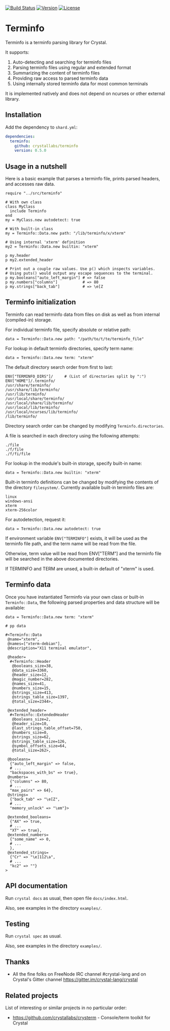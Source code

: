 [![Build Status](https://travis-ci.com/crystallabs/terminfo.svg?branch=master)](https://travis-ci.com/crystallabs/terminfo)
[![Version](https://img.shields.io/github/tag/crystallabs/terminfo.svg?maxAge=360)](https://github.com/crystallabs/terminfo/releases/latest)
[![License](https://img.shields.io/github/license/crystallabs/terminfo.svg)](https://github.com/crystallabs/terminfo/blob/master/LICENSE)

# Terminfo

Terminfo is a terminfo parsing library for Crystal.

It supports:

1. Auto-detecting and searching for terminfo files
1. Parsing terminfo files using regular and extended format
1. Summarizing the content of terminfo files
1. Providing raw access to parsed terminfo data
1. Using internally stored terminfo data for most common terminals

It is implemented natively and does not depend on ncurses or other external library.

## Installation

Add the dependency to `shard.yml`:

```yaml
dependencies:
  terminfo:
    github: crystallabs/terminfo
    version: 0.5.0
```

## Usage in a nutshell

Here is a basic example that parses a terminfo file, prints parsed headers, and accesses raw data.

```crystal
require "../src/terminfo"

# With own class
class MyClass
  include Terminfo
end
my = MyClass.new autodetect: true

# With built-in class
my = Terminfo::Data.new path: "/lib/terminfo/x/xterm"

# Using internal 'xterm' definition
my2 = Terminfo::Data.new builtin: "xterm"

p my.header
p my2.extended_header

# Print out a couple raw values. Use p() which inspects variables.
# Using puts() would output any escape sequences to the terminal.
p my.booleans["auto_left_margin"] # => false
p my.numbers["columns"]           # => 80
p my.strings["back_tab"]          # => \e[Z
```

## Terminfo initialization

Terminfo can read terminfo data from files on disk as well as from internal (compiled-in) storage.

For individual terminfo file, specify absolute or relative path:

```crystal
data = Terminfo::Data.new path: "/path/to/t/te/terminfo_file"
```

For lookup in default terminfo directories, specify term name:

```crystal
data = Terminfo::Data.new term: "xterm"
```

The default directory search order from first to last:

```crystal
ENV["TERMINFO_DIRS"]/     # (List of directories split by ":")
ENV["HOME"]/.terminfo/
/usr/share/terminfo/
/usr/share/lib/terminfo/
/usr/lib/terminfo/
/usr/local/share/terminfo/
/usr/local/share/lib/terminfo/
/usr/local/lib/terminfo/
/usr/local/ncurses/lib/terminfo/
/lib/terminfo/
```

Directory search order can be changed by modifying `Terminfo.directories`.

A file is searched in each directory using the following attempts:

```crystal
./file
./f/file
./f/fi/file
```

For lookup in the module's built-in storage, specify built-in name:

```crystal
data = Terminfo::Data.new builtin: "xterm"
```

Built-in terminfo definitions can be changed by modifying the contents of the
directory `filesystem/`. Currently available built-in terminfo files are:

```crystal
linux
windows-ansi
xterm
xterm-256color
```

For autodetection, request it:

```crystal
data = Terminfo::Data.new autodetect: true
```

If environment variable `ENV["TERMINFO"]` exists, it will be used as the terminfo
file path, and the term name will be read from the file.

Otherwise, term value will be read from ENV["TERM"] and the terminfo file will
be searched in the above documented directories.

If TERMINFO and TERM are unsed, a built-in default of "xterm" is used.

## Terminfo data

Once you have instantiated Terminfo via your own class or built-in `Terminfo::Data`,
the following parsed properties and data structure will be available:

```crystal
data = Terminfo::Data.new term: "xterm"

# pp data

#<Terminfo::Data
 @name="xterm",
 @names=["xterm-debian"],
 @description="X11 terminal emulator",

 @header=
  #<Terminfo::Header
   @booleans_size=38,
   @data_size=3360,
   @header_size=12,
   @magic_number=282,
   @names_size=41,
   @numbers_size=15,
   @strings_size=413,
   @strings_table_size=1397,
   @total_size=2344>,

 @extended_header=
  #<Terminfo::ExtendedHeader
   @booleans_size=2,
   @header_size=10,
   @last_strings_table_offset=750,
   @numbers_size=0,
   @strings_size=62,
   @strings_table_size=126,
   @symbol_offsets_size=64,
   @total_size=262>,

 @booleans=
  {"auto_left_margin" => false,
  # ...
  "backspaces_with_bs" => true},
 @numbers=
  {"columns" => 80,
  # ...
  "max_pairs" => 64},
 @strings=
  {"back_tab" => "\e[Z",
  # ...
  "memory_unlock" => "\em"}>

 @extended_booleans=
  {"AX" => true,
  # ...
  "XT" => true},
 @extended_numbers=
  {"some_name" => 0,
  # ...
  },
 @extended_strings=
  {"Cr" => "\e]112\a",
  # ...
  "kc2" => ""}
>
```

## API documentation

Run `crystal docs` as usual, then open file `docs/index.html`.

Also, see examples in the directory `examples/`.

## Testing

Run `crystal spec` as usual.

Also, see examples in the directory `examples/`.

## Thanks

* All the fine folks on FreeNode IRC channel #crystal-lang and on Crystal's Gitter channel https://gitter.im/crystal-lang/crystal

## Related projects

List of interesting or similar projects in no particular order:

- https://github.com/crystallabs/crysterm - Console/term toolkit for Crystal
